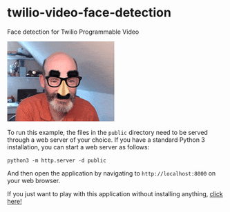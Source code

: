# twilio-video-face-detection
Face detection for Twilio Programmable Video

![Face detection example](example.gif)

To run this example, the files in the `public` directory need to be served
through a web server of your choice. If you have a standard Python 3
installation, you can start a web server as follows:

    python3 -m http.server -d public

And then open the application by navigating to `http://localhost:8000` on your
web browser.

If you just want to play with this application without installing anything,
[click here!](https://miguelgrinberg.github.io/twilio-video-face-detection/public/)
